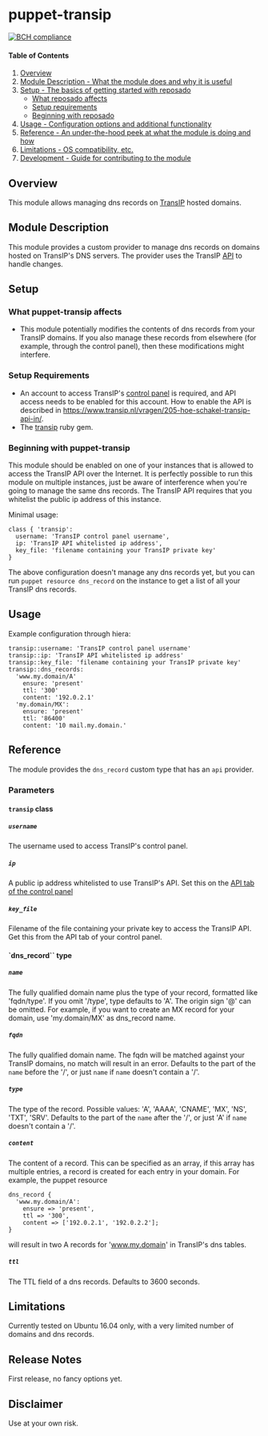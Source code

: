 # puppet-transip

[![BCH compliance](https://bettercodehub.com/edge/badge/gerardkok/puppet-transip)](https://bettercodehub.com)

#### Table of Contents

1. [Overview](#overview)
2. [Module Description - What the module does and why it is useful](#module-description)
3. [Setup - The basics of getting started with reposado](#setup)
    * [What reposado affects](#what-reposado-affects)
    * [Setup requirements](#setup-requirements)
    * [Beginning with reposado](#beginning-with-reposado)
4. [Usage - Configuration options and additional functionality](#usage)
5. [Reference - An under-the-hood peek at what the module is doing and how](#reference)
5. [Limitations - OS compatibility, etc.](#limitations)
6. [Development - Guide for contributing to the module](#development)

## Overview

This module allows managing dns records on [TransIP](https://www.transip.nl/) hosted domains.

## Module Description

This module provides a custom provider to manage dns records on domains hosted on TransIP's DNS servers. 
The provider uses the TransIP [API](https://www.transip.nl/transip/api/) to handle changes.

## Setup

### What puppet-transip affects

* This module potentially modifies the contents of dns records from your TransIP domains. If you also manage these records from elsewhere (for example, through the control panel), then these modifications might interfere.

### Setup Requirements
* An account to access TransIP's [control panel](https://www.transip.nl/cp/) is required, and API access needs to be enabled for this account. How to enable the API is described in https://www.transip.nl/vragen/205-hoe-schakel-transip-api-in/.
* The [transip](https://github.com/joost/transip) ruby gem.

### Beginning with puppet-transip

This module should be enabled on one of your instances that is allowed to access the TransIP API over the Internet. It is perfectly possible to run this module on multiple instances, just be aware of interference when you're going to manage the same dns records. The TransIP API requires that you whitelist the public ip address of this instance.

Minimal usage:
```puppet
class { 'transip':
  username: 'TransIP control panel username',
  ip: 'TransIP API whitelisted ip address',
  key_file: 'filename containing your TransIP private key'
}
```

The above configuration doesn't manage any dns records yet, but you can run ``puppet resource dns_record`` on the instance to get a list of all your TransIP dns records.

## Usage

Example configuration through hiera:
~~~
transip::username: 'TransIP control panel username'
transip::ip: 'TransIP API whitelisted ip address'
transip::key_file: 'filename containing your TransIP private key'
transip::dns_records:
  'www.my.domain/A'
    ensure: 'present'
    ttl: '300'
    content: '192.0.2.1'
  'my.domain/MX':
    ensure: 'present'
    ttl: '86400'
    content: '10 mail.my.domain.'
~~~

## Reference

The module provides the ``dns_record`` custom type that has an ``api`` provider.

### Parameters

#### `transip` class

##### `username`

The username used to access TransIP's control panel.

##### `ip`

A public ip address whitelisted to use TransIP's API. Set this on the [API tab of the control panel](https://www.transip.nl/cp/account/api/)

##### `key_file`

Filename of the file containing your private key to access the TransIP API. Get this from the API tab of your control panel.

#### `dns_record`` type

##### `name`

The fully qualified domain name plus the type of your record, formatted like 'fqdn/type'. If you omit '/type', type defaults to 'A'.
The origin sign '@' can be omitted. For example, if you want to create an MX record for your domain, use 'my.domain/MX' as dns_record name.

##### `fqdn`

The fully qualified domain name. The fqdn will be matched against your TransIP domains, no match will result in an error. Defaults to the part of the `name` before the '/', or just `name` if `name` doesn't contain a '/'.

##### `type`

The type of the record. Possible values: 'A', 'AAAA', 'CNAME', 'MX', 'NS', 'TXT', 'SRV'. Defaults to the part of the `name` after the '/', or just 'A' if `name` doesn't contain a '/'.

##### `content`

The content of a record. This can be specified as an array, if this array has multiple entries, a record is created for each entry in your domain. For example, the puppet resource
```puppet
dns_record {
  'www.my.domain/A':
    ensure => 'present',
    ttl => '300',
    content => ['192.0.2.1', '192.0.2.2'];
}
```
will result in two A records for 'www.my.domain' in TransIP's dns tables.

##### `ttl`

The TTL field of a dns records. Defaults to 3600 seconds.

## Limitations

Currently tested on Ubuntu 16.04 only, with a very limited number of domains and dns records.

## Release Notes

First release, no fancy options yet.

## Disclaimer

Use at your own risk.
